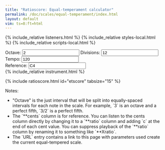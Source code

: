 ```yaml
---
title: "Ratioscore: Equal-temperament calculator"
permalink: /doc/scales/equal-temperament/index.html
layout: default
vim: ts=8:ft=html
---
```


{% include_relative listeners.html %}
{% include_relative styles-local.html %}
{% include_relative scripts-local.html %}

<nobr>
Octave: <input id="octave" value="2"> 
</nobr>
<nobr>
Divisions: <input id="divisions" value="12">
</nobr>
<nobr>
Tempo: <input id="tempo" value="120">
</nobr>
<nobr>
Reference: <input id="reference" value="C4">
</nobr>
<nobr>
{% include_relative instrument.html %}
</nobr>
<!--
<span class="link" onclick="copyUrl(); alert('Link copied to clipboard');">copy link</span>
-->

{% include ratioscore.html id="etscore" tabsize="15" %}
<script type="application/x-ratioscore" id="etscore">
</script>


Notes:

<ul>

<li markdown="1">
"Octave" is the just interval that will be split into equally-spaced
intervals for each note in the scale. For example, `3` is an octave and a
perfect fifth, `3/2` is a perfect fifth.
</li>

<li markdown="1"> 
The `**cents` column is for reference.  You can listen to
the cents column directly by changing it to a `**ratio` column and
adding `c` at the end of each cent value.  You can suppress
playback of the `**ratio` column by renaming it to something
like `**Xratio`.
</li>

<li markdown="1">
The `URL` entry contains a link to this page with parameters
used create the current equal-tempered scale.
</li>

</ul>


